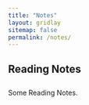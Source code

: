 ```yaml
---
title: "Notes"
layout: gridlay
sitemap: false
permalink: /notes/
---
```


## Reading Notes
<div class="rowl1" style="padding-top: 10px;">
Some Reading Notes.
</div>

